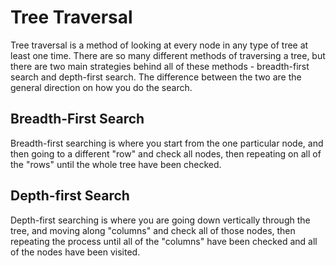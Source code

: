 # Tree Traversal

Tree traversal is a method of looking at every node in any type of tree at least one time. There are so many different methods of traversing a tree, but there are two main strategies behind all of these methods - breadth-first search and depth-first search. The difference between the two are the general direction on how you do the search.

## Breadth-First Search

Breadth-first searching is where you start from the one particular node, and then going to a different "row" and check all nodes, then repeating on all of the "rows" until the whole tree have been checked.

## Depth-first Search

Depth-first searching is where you are going down vertically through the tree, and moving along "columns" and check all of those nodes, then repeating the process until all of the "columns" have been checked and all of the nodes have been visited.